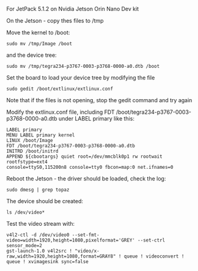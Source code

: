 For JetPack 5.1.2 on Nvidia Jetson Orin Nano Dev kit

On the Jetson - copy thes files to /tmp

Move the kernel to /boot:

	sudo mv /tmp/Image /boot

and the device tree:

	sudo mv /tmp/tegra234-p3767-0003-p3768-0000-a0.dtb /boot
	
Set the board to load your device tree by modifying the file

	sudo gedit /boot/extlinux/extlinux.conf

Note that if the files is not opening, stop the gedit command and try again

Modify the extlinux.conf file, including FDT /boot/tegra234-p3767-0003-p3768-0000-a0.dtb under LABEL primary like this:

	LABEL primary
	MENU LABEL primary kernel
	LINUX /boot/Image
	FDT /boot/tegra234-p3767-0003-p3768-0000-a0.dtb
	INITRD /boot/initrd
	APPEND ${cbootargs} quiet root=/dev/mmcblk0p1 rw rootwait rootfstype=ext4
	console=ttyS0,115200n8 console=tty0 fbcon=map:0 net.ifnames=0
	
Reboot the Jetson - the driver should be loaded, check the log:

	sudo dmesg | grep topaz
	
The device should be created:

	ls /dev/video*
	
Test the video stream with:

	v4l2-ctl -d /dev/video0 --set-fmt-video=width=1920,height=1080,pixelformat='GREY' --set-ctrl sensor_mode=2
	gst-launch-1.0 v4l2src ! "video/x-raw,width=1920,height=1080,format=GRAY8" ! queue ! videoconvert ! queue ! xvimagesink sync=false


	
	


